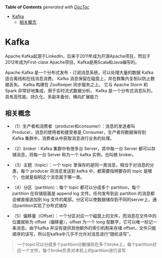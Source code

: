 <!-- START doctoc generated TOC please keep comment here to allow auto update -->
<!-- DON'T EDIT THIS SECTION, INSTEAD RE-RUN doctoc TO UPDATE -->
**Table of Contents**  *generated with [DocToc](https://github.com/thlorenz/doctoc)*

- [Kafka](#kafka)
  - [相关概念](#%E7%9B%B8%E5%85%B3%E6%A6%82%E5%BF%B5)

<!-- END doctoc generated TOC please keep comment here to allow auto update -->

# Kafka

Apache Kafka起源于LinkedIn，后来于2011年成为开源Apache项目，然后于2012年成为First-class Apache项目。Kafka是用Scala和Java编写的。

Apache Kafka 是一个分布式发布 - 订阅消息系统，可以处理大量的数据 Kafka 适合离线和在线消息消费。 Kafka 消息保留在磁盘上，并在群集内复制以防止数据丢失。 Kafka 构建在
ZooKeeper 同步服务之上。 它与 Apache Storm 和 Spark 非常好地集成，用于实时流式数据分析。 Kafka 是一个分布式消息队列，具有高性能、持久化、多副本备份、横向扩展能力

## 相关概念

- （1）生产者和消费者（producer和consumer）：消息的发送者叫 Producer，消息的使用者和接受者是 Consumer，生产者将数据保存到 Kafka
  集群中，消费者从中获取消息进行业务的处理。

- （2）broker：Kafka 集群中有很多台 Server，其中每一台 Server 都可以存储消息，将每一台 Server 称为一个 kafka 实例，也叫做 broker。

- （3）主题（topic）：一个 topic 里保存的是同一类消息，相当于对消息的分类，每个 producer 将消息发送到 kafka 中，都需要指明要存的 topic
  是哪个，也就是指明这个消息属于哪一类。

- （4）分区（partition）：每个 topic 都可以分成多个 partition，每个 partition 在存储层面是 append log 文件。任何发布到此 partition
  的消息都会被直接追加到 log 文件的尾部。分区可以使数据储存到不同的server上，通过partition实现了分布式储存

- （5）偏移量（Offset）：一个分区对应一个磁盘上的文件，而消息在文件中的位置就称为 offset（偏移量），offset 为一个 long 型数字，它可以唯一标记一条消息。由于kafka
  并没有提供其他额外的索引机制来存储 offset，文件只能顺序的读写，所以在kafka中几乎不允许对消息进行“随机读写”。

> 一个topic可以分成多个partition分散储存在多个broke上，每个partition对应一个文件，每个broke负责对本机上的partition进行读写